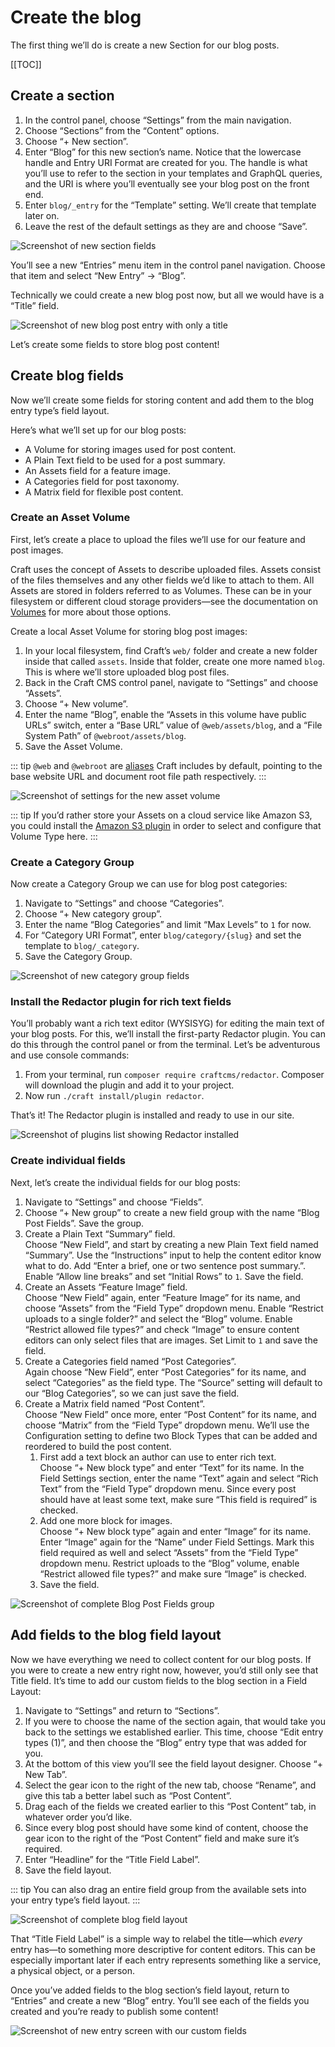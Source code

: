 # Create the blog

The first thing we’ll do is create a new Section for our blog posts.

[[TOC]]

## Create a section

1. In the control panel, choose “Settings” from the main navigation.
2. Choose “Sections” from the “Content” options.
3. Choose “+ New section”.
4. Enter “Blog” for this new section’s name. Notice that the lowercase handle and Entry URI Format are created for you. The handle is what you’ll use to refer to the section in your templates and GraphQL queries, and the URI is where you’ll eventually see your blog post on the front end.
5. Enter `blog/_entry` for the “Template” setting. We’ll create that template later on.
6. Leave the rest of the default settings as they are and choose “Save”.

<BrowserShot url="https://tutorial.test/admin/settings/sections/new" :link="false" caption="Settings for the new blog section.">
<img src="../images/tutorial-new-section.png" alt="Screenshot of new section fields" />
</BrowserShot>

You’ll see a new “Entries” menu item in the control panel navigation. Choose that item and select “New Entry” → “Blog”.

Technically we could create a new blog post now, but all we would have is a “Title” field.

<BrowserShot url="https://tutorial.test/entries/blog6?draftId=5&fresh=1" :link="false" caption="The new blog post entry doesn’t yet have any fields.">
<img src="../images/tutorial-empty-new-entry.png" alt="Screenshot of new blog post entry with only a title" />
</BrowserShot>

Let’s create some fields to store blog post content!

## Create blog fields

Now we’ll create some fields for storing content and add them to the blog entry type’s field layout.

Here’s what we’ll set up for our blog posts:

- A Volume for storing images used for post content.
- A Plain Text field to be used for a post summary.
- An Assets field for a feature image.
- A Categories field for post taxonomy.
- A Matrix field for flexible post content.

### Create an Asset Volume

First, let’s create a place to upload the files we’ll use for our feature and post images.

Craft uses the concept of Assets to describe uploaded files. Assets consist of the files themselves and any other fields we’d like to attach to them. All Assets are stored in folders referred to as Volumes. These can be in your filesystem or different cloud storage providers—see the documentation on [Volumes](https://docs.craftcms.com/v3/assets.html#volumes) for more about those options.

Create a local Asset Volume for storing blog post images:

1. In your local filesystem, find Craft’s `web/` folder and create a new folder inside that called `assets`. Inside that folder, create one more named `blog`. This is where we’ll store uploaded blog post files.
2. Back in the Craft CMS control panel, navigate to “Settings” and choose “Assets”.
3. Choose “+ New volume”.
4. Enter the name “Blog”, enable the “Assets in this volume have public URLs” switch, enter a “Base URL” value of `@web/assets/blog`, and a “File System Path” of `@webroot/assets/blog`.
5. Save the Asset Volume.

::: tip
`@web` and `@webroot` are [aliases](https://docs.craftcms.com/v3/config/#aliases) Craft includes by default, pointing to the base website URL and document root file path respectively.
:::

<BrowserShot url="https://tutorial.test/admin/settings/assets/volumes/new" :link="false" caption="Settings for the new blog volume.">
<img src="../images/tutorial-new-asset-volume.png" alt="Screenshot of settings for the new asset volume" />
</BrowserShot>

::: tip
If you’d rather store your Assets on a cloud service like Amazon S3, you could install the [Amazon S3 plugin](https://plugins.craftcms.com/aws-s3) in order to select and configure that Volume Type here.
:::

### Create a Category Group

Now create a Category Group we can use for blog post categories:

1. Navigate to “Settings” and choose “Categories”.
2. Choose “+ New category group”.
3. Enter the name “Blog Categories” and limit “Max Levels” to `1` for now.
4. For “Category URI Format”, enter `blog/category/{slug}` and set the template to `blog/_category`.
5. Save the Category Group.

<BrowserShot url="https://tutorial.test/admin/settings/categories/new" :link="false" caption="Settings for the new blog category group.">
<img src="../images/tutorial-new-category-group.png" alt="Screenshot of new category group fields" />
</BrowserShot>

### Install the Redactor plugin for rich text fields

You’ll probably want a rich text editor (WYSISYG) for editing the main text of your blog posts. For this, we’ll install the first-party Redactor plugin. You can do this through the control panel or from the terminal. Let’s be adventurous and use console commands:

1. From your terminal, run `composer require craftcms/redactor`. Composer will download the plugin and add it to your project.
2. Now run `./craft install/plugin redactor`.

That’s it! The Redactor plugin is installed and ready to use in our site.

<BrowserShot url="https://tutorial.test/admin/settings/plugins" :link="false" caption="Redactor now appears in the list of installed Plugins, where it can also be disabled and uninstalled.">
<img src="../images/tutorial-redactor-plugin.png" alt="Screenshot of plugins list showing Redactor installed" />
</BrowserShot>

### Create individual fields

Next, let’s create the individual fields for our blog posts:

1. Navigate to “Settings” and choose “Fields”.
2. Choose “+ New group” to create a new field group with the name “Blog Post Fields”. Save the group.
3. Create a Plain Text “Summary” field.  
   Choose “New Field”, and start by creating a new Plain Text field named “Summary”. Use the “Instructions” input to help the content editor know what to do. Add “Enter a brief, one or two sentence post summary.”. Enable “Allow line breaks” and set “Initial Rows” to `1`. Save the field.
4. Create an Assets “Feature Image” field.  
   Choose “New Field” again, enter “Feature Image” for its name, and choose “Assets” from the “Field Type” dropdown menu. Enable “Restrict uploads to a single folder?” and select the “Blog” volume. Enable “Restrict allowed file types?” and check “Image” to ensure content editors can only select files that are images. Set Limit to `1` and save the field.
5. Create a Categories field named “Post Categories”.  
   Again choose “New Field”, enter “Post Categories” for its name, and select “Categories” as the field type. The “Source” setting will default to our “Blog Categories”, so we can just save the field.
6. Create a Matrix field named “Post Content”.  
   Choose “New Field” once more, enter “Post Content” for its name, and choose “Matrix” from the “Field Type” dropdown menu. We’ll use the Configuration setting to define two Block Types that can be added and reordered to build the post content.
   1. First add a text block an author can use to enter rich text.  
      Choose “+ New block type” and enter “Text” for its name. In the Field Settings section, enter the name “Text” again and select “Rich Text” from the “Field Type” dropdown menu. Since every post should have at least some text, make sure “This field is required” is checked.
   2. Add one more block for images.  
      Choose “+ New block type” again and enter “Image” for its name. Enter “Image” again for the “Name” under Field Settings. Mark this field required as well and select “Assets” from the “Field Type” dropdown menu. Restrict uploads to the “Blog” volume, enable “Restrict allowed file types?” and make sure “Image” is checked.
   3. Save the field.

<BrowserShot url="https://tutorial.test/admin/settings/fields/2" :link="false" caption="Our complete group of new fields.">
<img src="../images/tutorial-new-blog-fields.png" alt="Screenshot of complete Blog Post Fields group" />
</BrowserShot>

## Add fields to the blog field layout

Now we have everything we need to collect content for our blog posts. If you were to create a new entry right now, however, you’d still only see that Title field. It’s time to add our custom fields to the blog section in a Field Layout:

1. Navigate to “Settings” and return to “Sections”.
2. If you were to choose the name of the section again, that would take you back to the settings we established earlier. This time, choose “Edit entry types (1)”, and then choose the “Blog” entry type that was added for you.
3. At the bottom of this view you’ll see the field layout designer. Choose “+ New Tab”.
4. Select the gear icon to the right of the new tab, choose “Rename”, and give this tab a better label such as “Post Content”.
5. Drag each of the fields we created earlier to this “Post Content” tab, in whatever order you’d like.
6. Since every blog post should have some kind of content, choose the gear icon to the right of the “Post Content” field and make sure it’s required.
7. Enter “Headline” for the “Title Field Label”.
8. Save the field layout.

::: tip
You can also drag an entire field group from the available sets into your entry type’s field layout.
:::

<BrowserShot url="https://tutorial.test/admin/settings/sections/1/entrytypes/1" :link="false" caption="Completed blog entry type field layout.">
<img src="../images/tutorial-blog-field-layout.png" alt="Screenshot of complete blog field layout" />
</BrowserShot>

That “Title Field Label” is a simple way to relabel the title—which *every* entry has—to something more descriptive for content editors. This can be especially important later if each entry represents something like a service, a physical object, or a person.

Once you’ve added fields to the blog section’s field layout, return to “Entries” and create a new “Blog” entry. You’ll see each of the fields you created and you’re ready to publish some content!

<BrowserShot url="https://tutorial.test/admin/entries/blog/7?draftId=6&fresh=1" :link="false" caption="A new blog post entry now includes our custom fields.">
<img src="../images/tutorial-new-entry-with-fields.png" alt="Screenshot of new entry screen with our custom fields" />
</BrowserShot>
